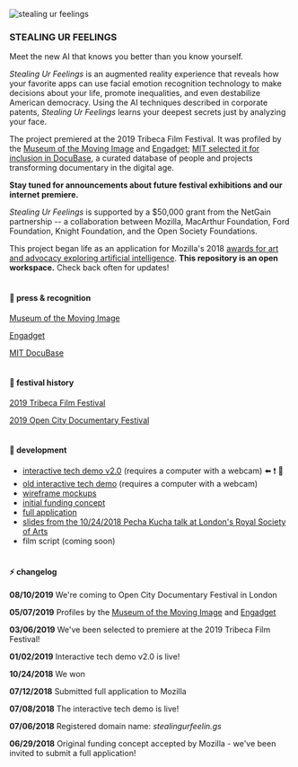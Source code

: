 ![stealing ur feelings](https://github.com/noahlevenson/stealing-ur-feelings/blob/master/suf_gif_04192019.gif)

### STEALING UR FEELINGS

Meet the new AI that knows you better than you know yourself.

*Stealing Ur Feelings* is an augmented reality experience that reveals how your favorite apps can use facial emotion recognition technology to make decisions about your life, promote inequalities, and even destabilize American democracy. Using the AI techniques described in corporate patents, *Stealing Ur Feelings* learns your deepest secrets just by analyzing your face.

The project premiered at the 2019 Tribeca Film Festival. It was profiled by the [Museum of the Moving Image](http://www.scienceandfilm.org/articles/3216/stealing-ur-feelings) and [Engadget](https://www.engadget.com/2019/05/02/stealing-ur-feelings-ar-film-facial-recognition-tribeca-2019-kanye-pizza/); [MIT selected it for inclusion in DocuBase](https://docubase.mit.edu/project/stealing-ur-feelings/), a curated database of people and projects transforming documentary in the digital age.

**Stay tuned for announcements about future festival exhibitions and our internet premiere.**

*Stealing Ur Feelings* is supported by a $50,000 grant from the NetGain partnership -- a collaboration between Mozilla, MacArthur Foundation, Ford Foundation, Knight Foundation, and the Open Society Foundations. 

This project began life as an application for Mozilla's 2018 [awards for art and advocacy exploring artificial intelligence](https://blog.mozilla.org/blog/2018/06/04/mozilla-announces-225000-for-art-and-advocacy-exploring-artificial-intelligence/). **This repository is an open workspace.** Check back often for updates!
<br/><br/>

#### :newspaper: press & recognition
[Museum of the Moving Image](http://www.scienceandfilm.org/articles/3216/stealing-ur-feelings)

[Engadget](https://www.engadget.com/2019/05/02/stealing-ur-feelings-ar-film-facial-recognition-tribeca-2019-kanye-pizza/)

[MIT DocuBase](https://docubase.mit.edu/project/stealing-ur-feelings/)
<br/><br/>

#### :movie_camera: festival history
[2019 Tribeca Film Festival](https://www.tribecafilm.com/filmguide/stealing-ur-feelings-2019)

[2019 Open City Documentary Festival](https://opencitylondon.com/events/expanded-realities-2019/)
<br/><br/>

#### :eyes: development
* [interactive tech demo v2.0](https://noahlevenson.github.io/stealing-ur-feelings/tech-demo-v2/) (requires a computer with a webcam) :arrow_left: :exclamation: :movie_camera:
* [old interactive tech demo](https://noahlevenson.github.io/stealing-ur-feelings/tech-demo/) (requires a computer with a webcam) 
* [wireframe mockups](https://noahlevenson.github.io/stealing-ur-feelings/media/wireframes_07112018.pdf)
* [initial funding concept](https://github.com/noahlevenson/stealing-ur-feelings/blob/master/media/initial-funding-concept.md)
* [full application](https://github.com/noahlevenson/stealing-ur-feelings/blob/master/media/full-application.md)
* [slides from the 10/24/2018 Pecha Kucha talk at London's Royal Society of Arts](https://docs.google.com/presentation/d/e/2PACX-1vSGp751HRvqRZc-oWQM_JA9mb0IfSe8w2bBLbMmNi3-fb2gRVuUeyUqYsko0Gatd53z2BETPx-63Ybk/pub?start=false&loop=false&delayms=20000)
* film script (coming soon)
<br/><br/>

#### :zap: changelog
**08/10/2019** We're coming to Open City Documentary Festival in London

**05/07/2019** Profiles by the [Museum of the Moving Image](http://www.scienceandfilm.org/articles/3216/stealing-ur-feelings) and [Engadget](https://www.engadget.com/2019/05/02/stealing-ur-feelings-ar-film-facial-recognition-tribeca-2019-kanye-pizza/)

**03/06/2019** We've been selected to premiere at the 2019 Tribeca Film Festival! 

**01/02/2019** Interactive tech demo v2.0 is live!

**10/24/2018** We won 

**07/12/2018** Submitted full application to Mozilla

**07/08/2018** The interactive tech demo is live!

**07/06/2018** Registered domain name: *stealingurfeelin.gs*

**06/29/2018** Original funding concept accepted by Mozilla - we've been invited to submit a full application! 

